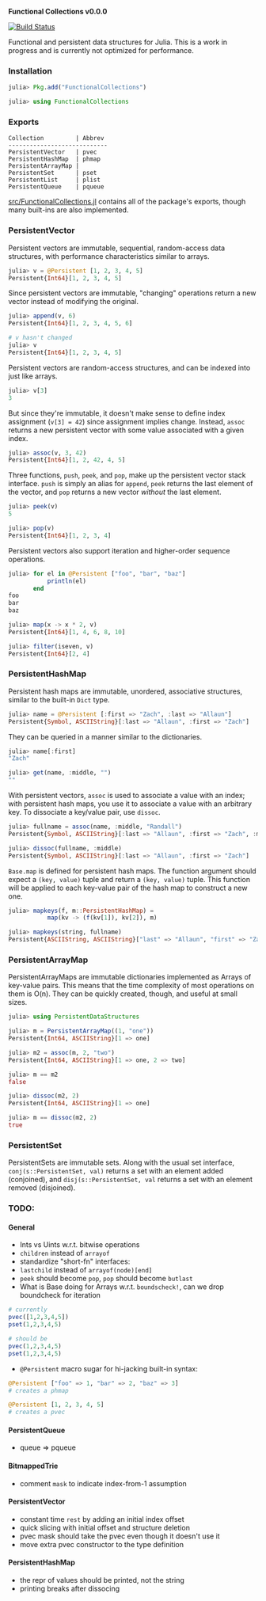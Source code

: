 **Functional Collections v0.0.0**

[![Build Status](https://travis-ci.org/zachallaun/FunctionalCollections.jl.svg?branch=master)](https://travis-ci.org/zachallaun/FunctionalCollections.jl)

Functional and persistent data structures for Julia. This is a work in
progress and is currently not optimized for performance.

### Installation

```.jl
julia> Pkg.add("FunctionalCollections")

julia> using FunctionalCollections
```

### Exports

```
Collection         | Abbrev
----------------------------
PersistentVector   | pvec
PersistentHashMap  | phmap
PersistentArrayMap |
PersistentSet      | pset
PersistentList     | plist
PersistentQueue    | pqueue
```

[src/FunctionalCollections.jl](https://github.com/zachallaun/FunctionalCollections.jl/blob/master/src/FunctionalCollections.jl)
contains all of the package's exports, though many built-ins are also
implemented.

### PersistentVector

Persistent vectors are immutable, sequential, random-access data
structures, with performance characteristics similar to arrays.

```.jl
julia> v = @Persistent [1, 2, 3, 4, 5]
Persistent{Int64}[1, 2, 3, 4, 5]
```

Since persistent vectors are immutable, "changing" operations return a
new vector instead of modifying the original.

```.jl
julia> append(v, 6)
Persistent{Int64}[1, 2, 3, 4, 5, 6]

# v hasn't changed
julia> v
Persistent{Int64}[1, 2, 3, 4, 5]
```

Persistent vectors are random-access structures, and can be indexed
into just like arrays.

```.jl
julia> v[3]
3
```

But since they're immutable, it doesn't make sense to define index
assignment (`v[3] = 42`) since assignment implies change. Instead,
`assoc` returns a new persistent vector with some value associated
with a given index.

```.jl
julia> assoc(v, 3, 42)
Persistent{Int64}[1, 2, 42, 4, 5]
```

Three functions, `push`, `peek`, and `pop`, make up the persistent
vector stack interface. `push` is simply an alias for `append`, `peek`
returns the last element of the vector, and `pop` returns a new vector
_without_ the last element.

```.jl
julia> peek(v)
5

julia> pop(v)
Persistent{Int64}[1, 2, 3, 4]
```

Persistent vectors also support iteration and higher-order sequence
operations.

```.jl
julia> for el in @Persistent ["foo", "bar", "baz"]
           println(el)
       end
foo
bar
baz

julia> map(x -> x * 2, v)
Persistent{Int64}[1, 4, 6, 8, 10]

julia> filter(iseven, v)
Persistent{Int64}[2, 4]
```

### PersistentHashMap

Persistent hash maps are immutable, unordered, associative structures,
similar to the built-in `Dict` type.

```.jl
julia> name = @Persistent [:first => "Zach", :last => "Allaun"]
Persistent{Symbol, ASCIIString}[:last => "Allaun", :first => "Zach"]
```

They can be queried in a manner similar to the dictionaries.

```.jl
julia> name[:first]
"Zach"

julia> get(name, :middle, "")
""
```

With persistent vectors, `assoc` is used to associate a value with an
index; with persistent hash maps, you use it to associate a value with
an arbitrary key. To dissociate a key/value pair, use `dissoc`.

```.jl
julia> fullname = assoc(name, :middle, "Randall")
Persistent{Symbol, ASCIIString}[:last => "Allaun", :first => "Zach", :middle => "Randall"]

julia> dissoc(fullname, :middle)
Persistent{Symbol, ASCIIString}[:last => "Allaun", :first => "Zach"]
```

`Base.map` is defined for persistent hash maps. The function argument
should expect a `(key, value)` tuple and return a `(key, value)`
tuple. This function will be applied to each key-value pair of the
hash map to construct a new one.

```.jl
julia> mapkeys(f, m::PersistentHashMap) =
	       map(kv -> (f(kv[1]), kv[2]), m)

julia> mapkeys(string, fullname)
Persistent{ASCIIString, ASCIIString}["last" => "Allaun", "first" => "Zach", "middle" => "Randall"]
```

### PersistentArrayMap

PersistentArrayMaps are immutable dictionaries implemented as Arrays of
key-value pairs. This means that the time complexity of most operations
on them is O(n). They can be quickly created, though, and useful at
small sizes.

```.jl
julia> using PersistentDataStructures

julia> m = PersistentArrayMap((1, "one"))
Persistent{Int64, ASCIIString}[1 => one]

julia> m2 = assoc(m, 2, "two")
Persistent{Int64, ASCIIString}[1 => one, 2 => two]

julia> m == m2
false

julia> dissoc(m2, 2)
Persistent{Int64, ASCIIString}[1 => one]

julia> m == dissoc(m2, 2)
true
```

### PersistentSet

PersistentSets are immutable sets. Along with the usual set interface,
`conj(s::PersistentSet, val)` returns a set with an element added
(conjoined), and `disj(s::PersistentSet, val` returns a set with an
element removed (disjoined).

### TODO:

#### General

- Ints vs Uints w.r.t. bitwise operations
- `children` instead of `arrayof`
- standardize "short-fn" interfaces:
- `lastchild` instead of `arrayof(node)[end]`
- `peek` should become `pop`, `pop` should become `butlast`
- What is Base doing for Arrays w.r.t. `boundscheck!`, can we drop boundcheck for iteration

```jl
# currently
pvec([1,2,3,4,5])
pset(1,2,3,4,5)

# should be
pvec(1,2,3,4,5)
pset(1,2,3,4,5)
```

- `@Persistent` macro sugar for hi-jacking built-in syntax:

```jl
@Persistent ["foo" => 1, "bar" => 2, "baz" => 3]
# creates a phmap

@Persistent [1, 2, 3, 4, 5]
# creates a pvec
```

#### PersistentQueue

- queue => pqueue

#### BitmappedTrie

- comment `mask` to indicate index-from-1 assumption

#### PersistentVector

- constant time `rest` by adding an initial index offset
- quick slicing with initial offset and structure deletion
- pvec mask should take the pvec even though it doesn't use it
- move extra pvec constructor to the type definition

#### PersistentHashMap

- the repr of values should be printed, not the string
- printing breaks after dissocing
